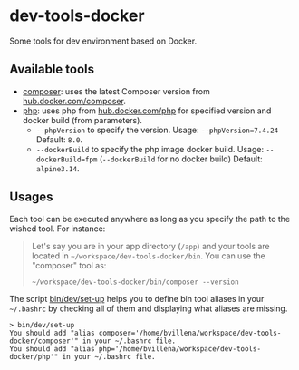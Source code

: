 # dev-tools-docker

Some tools for dev environment based on Docker.

## Available tools

* [composer](bin/composer): uses the latest Composer version from
[hub.docker.com/composer](https://hub.docker.com/_/composer).
* [php](bin/php): uses php from [hub.docker.com/php](https://hub.docker.com/_/php) for specified version 
and docker build (from parameters).
   - `--phpVersion` to specify the version. Usage: `--phpVersion=7.4.24` Default: `8.0`.
   - `--dockerBuild` to specify the php image docker build. Usage: `--dockerBuild=fpm` 
  (`--dockerBuild` for no docker build) Default: `alpine3.14`. 

## Usages

Each tool can be executed anywhere as long as you specify the path to the wished tool. For instance:

> Let's say you are in your app directory (`/app`) and your tools are located in `~/workspace/dev-tools-docker/bin`. 
> You can use the "composer" tool as:
> 
> ```shell
> ~/workspace/dev-tools-docker/bin/composer --version
> ```

The script [bin/dev/set-up](bin/dev/set-up) helps you to define bin tool aliases in your `~/.bashrc` 
by checking all of them and displaying what aliases are missing.

```
> bin/dev/set-up
You should add "alias composer='/home/bvillena/workspace/dev-tools-docker/composer'" in your ~/.bashrc file.
You should add "alias php='/home/bvillena/workspace/dev-tools-docker/php'" in your ~/.bashrc file.
```
